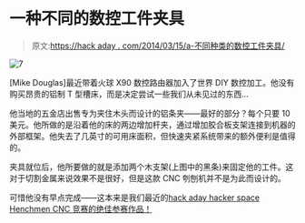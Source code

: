 # 一种不同的数控工件夹具

> 原文:[https://hack aday . com/2014/03/15/a-不同种类的数控工件夹具/](https://hackaday.com/2014/03/15/a-different-kind-of-cnc-workpiece-clamp/)

![7](../Images/1a211caff9112b8030b7f341cdbb74dc.png)

[Mike Douglas]最近带着火球 X90 数控路由器加入了世界 DIY 数控加工。他没有购买昂贵的铝制 T 型槽床，而是决定尝试一些我们从未见过的东西…

他当地的五金店出售专为夹住木头而设计的铝条夹——最好的部分？每个只要 10 美元。他所做的是沿着他的床的两边增加杆夹，通过增加胶合板支架连接到机器的外部框架。他失去了几英寸的可用床面积，但快速夹紧系统带来的额外便利是值得的。

夹具就位后，他所要做的就是添加两个木支架(上图中的黑条)来固定他的工件。这对于切割金属来说效果不是很好，但是这款 CNC 刳刨机并不是为此而设计的。

可惜他没有早点完成——这本来是我们最近的[hack aday hacker space Henchmen CNC 竞赛的绝佳参赛作品！](http://hackaday.com/2013/11/04/hhh-cnc-winners/)